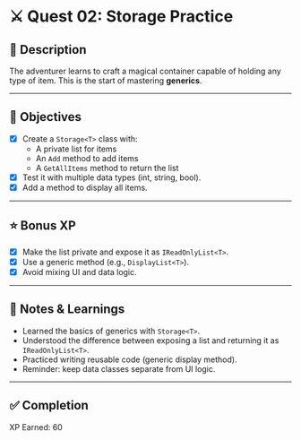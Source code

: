 # ⚔️ Quest 02: Storage<T> Practice

## 📜 Description
The adventurer learns to craft a magical container capable of holding any type of item. This is the start of mastering **generics**.  

---

## 🎯 Objectives
- [x] Create a `Storage<T>` class with:
  - A private list for items
  - An `Add` method to add items
  - A `GetAllItems` method to return the list
- [x] Test it with multiple data types (int, string, bool).
- [x] Add a method to display all items.

---

## ⭐ Bonus XP
- [x] Make the list private and expose it as `IReadOnlyList<T>`.
- [x] Use a generic method (e.g., `DisplayList<T>`).
- [x] Avoid mixing UI and data logic.

---

## 📓 Notes & Learnings
- Learned the basics of generics with `Storage<T>`.
- Understood the difference between exposing a list and returning it as `IReadOnlyList<T>`.
- Practiced writing reusable code (generic display method).
- Reminder: keep data classes separate from UI logic.

---

## ✅ Completion
XP Earned: 60  
